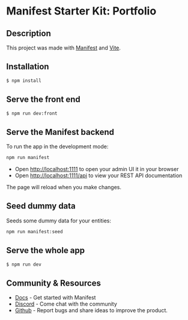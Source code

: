 # Manifest Starter Kit: Portfolio

## Description

This project was made with [Manifest](https://github.com/mnfst/manifest) and [Vite](https://vite.dev/).

## Installation

```bash
$ npm install
```

## Serve the front end

```bash
$ npm run dev:front
```

## Serve the Manifest backend

To run the app in the development mode:

```bash
npm run manifest
```

- Open [http://localhost:1111](http://localhost:1111) to open your admin UI it in your browser
- Open [http://localhost:1111/api](http://localhost:111/api) to view your REST API documentation

The page will reload when you make changes.

## Seed dummy data

Seeds some dummy data for your entities:

```bash
npm run manifest:seed
```

## Serve the whole app

```bash
$ npm run dev
```

## Community & Resources

- [Docs](https://manifest.build/docs) - Get started with Manifest
- [Discord](https://discord.gg/FepAked3W7) - Come chat with the community
- [Github](https://github.com/mnfst/manifest/issues) - Report bugs and share ideas to improve the product.

